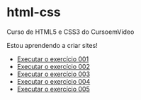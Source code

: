# html-css
 Curso de HTML5 e CSS3 do CursoemVídeo

Estou aprendendo a criar sites!

* [Executar o exercício 001](https://helioi.github.io/html-css/exercicios/ex001/index.html)
* [Executar o exercício 002](https://helioi.github.io/html-css/exercicios/ex002/index.html)
* [Executar o exercício 003](https://helioi.github.io/html-css/exercicios/ex002/index.html)
* [Executar o exercício 004](https://helioi.github.io/html-css/exercicios/ex002/index.html)
* [Executar o exercício 005](https://helioi.github.io/html-css/exercicios/ex002/index.html)
